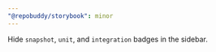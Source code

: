 ```yaml
---
"@repobuddy/storybook": minor
---
```


Hide `snapshot`, `unit`, and `integration` badges in the sidebar.
